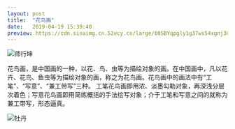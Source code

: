 ```yaml
---
layout: post
title:  "花鸟画"
date:   2019-04-19 15:39:40
preview: https://cdn.sinaimg.cn.52ecy.cn/large/005BYqpgly1g37ws54xgnj30qr0qsgqq.jpg
---
```


![师行坤](https://cdn.sinaimg.cn.52ecy.cn/large/005BYqpgly1g37ws54xgnj30qr0qsgqq.jpg)

花鸟画，是中国画的一种，以花、鸟、虫等为描绘对象的画。在中国画中，凡以花卉、花鸟、鱼虫等为描绘对象的画，称之为花鸟画。花鸟画中的画法中有“工笔”、“写意”、“兼工带写”三种。
工笔花鸟画即用浓、淡墨勾勒对象，再深浅分层次着色；写意花鸟画即用简练概括的手法绘写对象；介于工笔和写意之间的就称为兼工带写，形态逼真。

![牡丹](https://cdn.sinaimg.cn.52ecy.cn/large/005BYqpgly1g37wv8lsl1j30sg0lcaco.jpg)